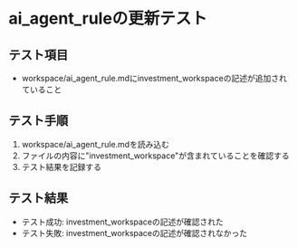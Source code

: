 # ai_agent_ruleの更新テスト

## テスト項目
- workspace/ai_agent_rule.mdにinvestment_workspaceの記述が追加されていること

## テスト手順
1. workspace/ai_agent_rule.mdを読み込む
2. ファイルの内容に"investment_workspace"が含まれていることを確認する
3. テスト結果を記録する

## テスト結果
- テスト成功: investment_workspaceの記述が確認された
- テスト失敗: investment_workspaceの記述が確認されなかった